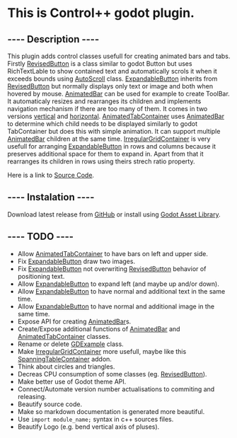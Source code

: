 # This is Control++ godot plugin.

## ---- Description ----

This plugin adds control classes usefull for creating animated bars and tabs.
Firstly [RevisedButton](markdown_doc/RevisedButton.md) is a class similar to godot Button but uses RichTextLable to show contained text and automatically scrols it when it exceeds bounds using [AutoScroll](markdown_doc/AutoScroll.md) class.
[ExpandableButton](markdown_doc/ExpandableButton.md) inherits from [RevisedButton](markdown_doc/RevisedButton.md) but normally displays only text or image and both when hovered by mouse.
[AnimatedBar](markdown_doc/AnimatedBar.md) can be used for example to create ToolBar. It automaticaly resizes and rearranges its children and implements navigation mechanism if there are too many of them. It comes in two versions [vertical](markdown_doc/VAnimatedBar.md) and [horizontal](markdown_doc/HAnimatedBar.md).
[AnimatedTabContainer](markdown_doc/AnimatedTabContainer.md) uses [AnimatedBar](markdown_doc/AnimatedBar.md) to determine which child needs to be displayed similarly to godot TabContainer but does this with simple animation. It can support multiple [AnimatedBar](markdown_doc/AnimatedBar.md) children at the same time.
[IrregularGridContainer](markdown_doc/IrregularGridContainer.md) is very usefull for arranging [ExpandableButton](markdown_doc/ExpandableButton.md) in rows and columns because it preserves additional space for them to expand in. Apart from that it rearranges its children in rows using theirs strech ratio property.

Here is a link to [Source Code](https://github.com/Rito13/godot_control_addon).

## ---- Instalation ----

Download latest release from [GitHub](https://github.com/Rito13/godot_control_addon/releases) or install using [Godot Asset Library](https://godotengine.org/asset-library/asset/{This_addon_ID}).

## ---- TODO ----
 - Allow [AnimatedTabContainer](markdown_doc/AnimatedTabContainer.md) to have bars on left and upper side.
 - Fix [ExpandableButton](markdown_doc/ExpandableButton.md) draw two images.
 - Fix [ExpandableButton](markdown_doc/ExpandableButton.md) not overwriting [RevisedButton](markdown_doc/RevisedButton.md) behavior of positioning text.
 - Allow [ExpandableButton](markdown_doc/ExpandableButton.md) to expand left (and maybe up and/or down).
 - Allow [ExpandableButton](markdown_doc/ExpandableButton.md) to have normal and additional text in the same time.
 - Allow [ExpandableButton](markdown_doc/ExpandableButton.md) to have normal and additional image in the same time.
 - Expose API for creating [AnimatedBar](markdown_doc/AnimatedBar.md)s.
 - Create/Expose additional functions of [AnimatedBar](markdown_doc/AnimatedBar.md) and [AnimatedTabContainer](markdown_doc/AnimatedTabContainer.md) classes.
 - Rename or delete [GDExample](markdown_doc/GDExample.md) class.
 - Make [IrregularGridContainer](markdown_doc/IrregularGridContainer.md) more usefull, maybe like this [SpanningTableContainer](https://github.com/Magodra/SpanningTableContainer) addon.
 - Think about circles and triangles.
 - Decreas CPU consumption of some classes (eg. [RevisedButton](markdown_doc/RevisedButton.md)).
 - Make better use of Godot theme API.
 - Connect/Automate version number actualisations to commiting and releasing.
 - Beautify source code.
 - Make so markdown documentation is generated more beautiful.
 - Use `import module_name;` syntax in c++ sources files.
 - Beautify Logo (e.g. bend vertical axis of pluses).
